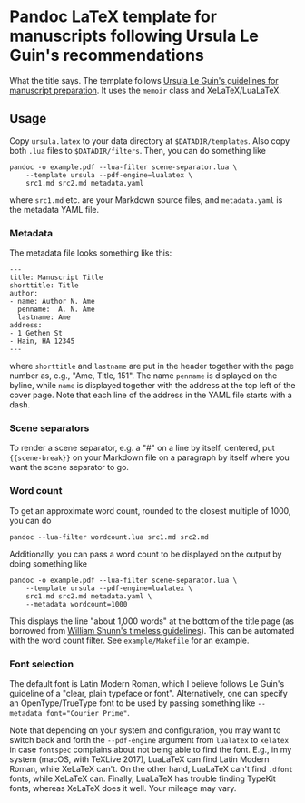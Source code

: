 # Pandoc LaTeX template for manuscripts following Ursula Le Guin's recommendations

What the title says.  The template follows [Ursula Le Guin's
guidelines for manuscript
preparation](http://www.ursulakleguin.com/ManuscriptPrep.html).
It uses the `memoir` class and XeLaTeX/LuaLaTeX.

## Usage

Copy `ursula.latex` to your data directory at `$DATADIR/templates`.
Also copy both `.lua` files to `$DATADIR/filters`.  Then, you can do
something like

```
pandoc -o example.pdf --lua-filter scene-separator.lua \
    --template ursula --pdf-engine=lualatex \
	src1.md src2.md metadata.yaml
```

where `src1.md` etc. are your Markdown source files, and
`metadata.yaml` is the metadata YAML file.

### Metadata

The metadata file looks something like this:

```
---
title: Manuscript Title
shorttitle: Title
author:
- name: Author N. Ame
  penname:  A. N. Ame
  lastname: Ame
address:
- 1 Gethen St
- Hain, HA 12345
---
```

where `shorttitle` and `lastname` are put in the header together with
the page number as, e.g., "Ame, Title, 151".  The name `penname` is
displayed on the byline, while `name` is displayed together with the
address at the top left of the cover page.  Note that each line of the
address in the YAML file starts with a dash.

### Scene separators

To render a scene separator, e.g. a "#" on a line by itself, centered,
put `{{scene-break}}` on your Markdown file on a paragraph by itself
where you want the scene separator to go.

### Word count

To get an approximate word count, rounded to the closest multiple of
1000, you can do

```
pandoc --lua-filter wordcount.lua src1.md src2.md
```

Additionally, you can pass a word count to be displayed on the output
by doing something like

```
pandoc -o example.pdf --lua-filter scene-separator.lua \
    --template ursula --pdf-engine=lualatex \
	src1.md src2.md metadata.yaml \
	--metadata wordcount=1000
```

This displays the line "about 1,000 words" at the bottom of the title
page (as borrowed from [William Shunn's timeless
guidelines](https://www.writerswrite.com/journal/dec98/proper-manuscript-format-12984)).
This can be automated with the word count filter.  See
`example/Makefile` for an example.

### Font selection

The default font is Latin Modern Roman, which I believe follows Le
Guin's guideline of a "clear, plain typeface or font".  Alternatively,
one can specify an OpenType/TrueType font to be used by passing
something like `--metadata font="Courier Prime"`.

Note that depending on your system and configuration, you may want to
switch back and forth the `--pdf-engine` argument from `lualatex` to
`xelatex` in case `fontspec` complains about not being able to find
the font.  E.g., in my system (macOS, with TeXLive 2017), LuaLaTeX can
find Latin Modern Roman, while XeLaTeX can't.  On the other hand,
LuaLaTeX can't find `.dfont` fonts, while XeLaTeX can.  Finally,
LuaLaTeX has trouble finding TypeKit fonts, whereas XeLaTeX does it
well.  Your mileage may vary.
